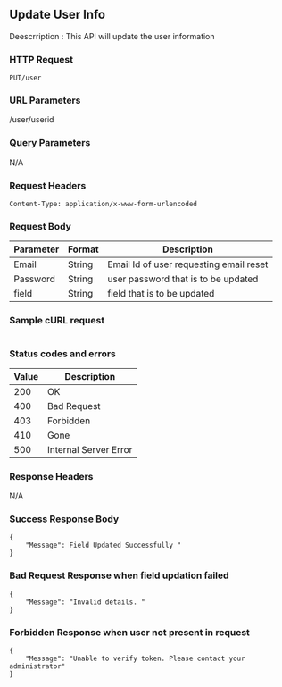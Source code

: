 ## Update User Info
Deescrription : This API will update the user information

### HTTP Request
`PUT/user`

### URL Parameters
/user/userid

### Query Parameters
N/A


### Request Headers
```
Content-Type: application/x-www-form-urlencoded
```

### Request Body
| Parameter | Format | Description                                |
|-----------|--------|--------------------------------------------|
| Email     | String | Email Id of user requesting email reset |
| Password   | String | user password that is to be updated     |
| field   | String | field that is to be updated    |


### Sample cURL request
```

```

### Status codes and errors
| Value | Description           |
|-------|-----------------------|
| 200   | OK                    |
| 400   | Bad Request           |
| 403   | Forbidden             |
| 410   | Gone                  |
| 500   | Internal Server Error |

### Response Headers
N/A

### Success Response Body
```
{
    "Message": Field Updated Successfully "
}
```

### Bad Request Response when field updation failed
```
{
    "Message": "Invalid details. "
}
```

### Forbidden Response when user not present in request
```
{
    "Message": "Unable to verify token. Please contact your administrator"
}
```
